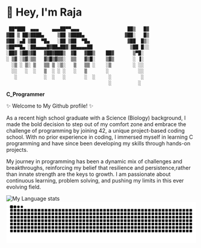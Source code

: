 # 👋 Hey, I'm Raja

     ██▀███  ▄▄▄     ▄▄▄██▀▀▄▄▄                  ██▒   █▓
    ▓██ ▒ ██▒████▄     ▒██ ▒████▄               ▓██░   █▒
    ▓██ ░▄█ ▒██  ▀█▄   ░██ ▒██  ▀█▄              ▓██  █▒░
    ▒██▀▀█▄ ░██▄▄▄▄█▓██▄██▓░██▄▄▄▄██              ▒██ █░░
    ░██▓ ▒██▒▓█   ▓██▓███▒  ▓█   ▓██▒    ██▓       ▒▀█░  
    ░ ▒▓ ░▒▓░▒▒   ▓▒█▒▓▒▒░  ▒▒   ▓▒█░    ▒▓▒       ░ ▐░  
      ░▒ ░ ▒░ ▒   ▒▒ ▒ ░▒░   ▒   ▒▒ ░    ░▒        ░ ░░  
      ░░   ░  ░   ▒  ░ ░ ░   ░   ▒       ░           ░░  
       ░          ░  ░   ░       ░  ░     ░           ░  
                                          ░          ░   
                                                                                                                                    
**C_Programmer**


✨ Welcome to My Github profile! ✨                                        

                                              
As a recent high school graduate with a Science (Biology) background, I made the bold decision to step out of my comfort zone and embrace the challenge of programming by joining 42, a unique project-based coding school. With no prior experience in coding, I immersed myself in learning C programming and have since been developing my skills through hands-on projects.

My journey in programming has been a dynamic mix of challenges and breakthroughs, reinforcing my belief that resilience and persistence,rather than innate strength are the keys to growth. I am passionate about continuous learning, problem solving, and pushing my limits in this ever evolving field.


![My Language stats](https://github-readme-stats-eight-theta.vercel.app/api/top-langs/?username=KingVikraman&layout=compact&langs_count=8&hide_border=true)
<br />
<img src="https://raw.githubusercontent.com/KingVikraman/KingVikraman/output/snake.svg" alt="Snake animation" />

<!--
**KingVikraman/KingVikraman** is a ✨ _special_ ✨ repository because its `README.md` (this file) appears on your GitHub profile.

Here are some ideas to get you started:

- 🔭 I’m currently working on ...
- 🌱 I’m currently learning ...
- 👯 I’m looking to collaborate on ...
- 🤔 I’m looking for help with ...
- 💬 Ask me about ...
- 📫 How to reach me: ...
- 😄 Pronouns: ...
- ⚡ Fun fact: ...
-->
